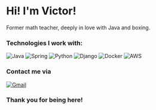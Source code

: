 # Hi! I'm Victor!

Former math teacher, deeply in love with Java and boxing.

### Technologies I work with:

<p>
<img src="https://img.shields.io/badge/Java-cfcfcf?style=for-the-badge&logo=openjdk&logoColor=black" alt="Java"/>
<img src="https://img.shields.io/badge/Spring-6DB33F?style=for-the-badge&logo=spring&logoColor=white" alt="Spring"/>
<img src="https://img.shields.io/badge/Python-3776AB?style=for-the-badge&logo=python&logoColor=white" alt="Python"/>
<img src="https://img.shields.io/badge/Django-gray?style=for-the-badge&logo=django&logoColor=white" alt="Django"/>
<img src="https://img.shields.io/badge/Docker-2496ED?style=for-the-badge&logo=docker&logoColor=white" alt="Docker"/>
<img src="https://img.shields.io/badge/AWS-FF9900?style=for-the-badge&logo=amazonaws&logoColor=white" alt="AWS"/>
</p>

### Contact me via

<span style="display: inline-block;">[![Gmail](https://img.shields.io/badge/Gmail-D14836?style=for-the-badge&logo=gmail&logoColor=white)](mailto:vvfernandesneto@gmail.com)</span>

### Thank you for being here!
